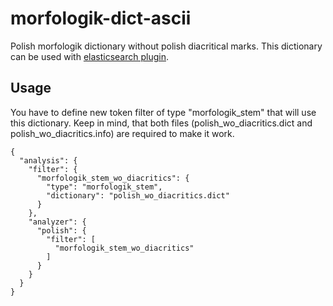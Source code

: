 # morfologik-dict-ascii
Polish morfologik dictionary without polish diacritical marks. This dictionary can be used with [elasticsearch plugin](https://github.com/allegro/elasticsearch-analysis-morfologik). 

## Usage
You have to define new token filter of type "morfologik_stem" that will use this dictionary. Keep in mind, that both files (polish_wo_diacritics.dict and polish_wo_diacritics.info) are required to make it work. 

```
{
  "analysis": {
    "filter": {
      "morfologik_stem_wo_diacritics": {
        "type": "morfologik_stem",
        "dictionary": "polish_wo_diacritics.dict"
      }
    },
    "analyzer": {
      "polish": {
        "filter": [
          "morfologik_stem_wo_diacritics"
        ]
      }
    }
  }
}
```
